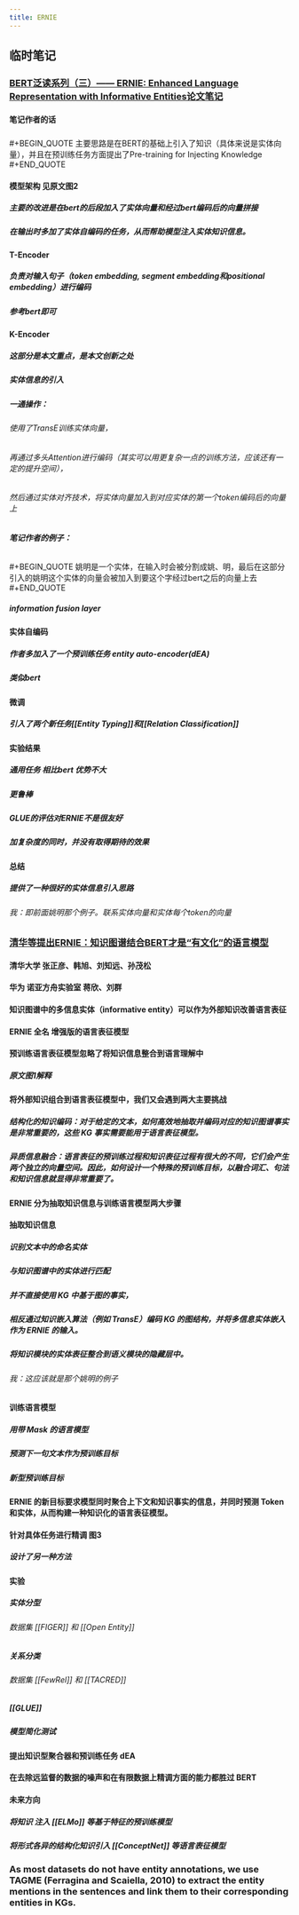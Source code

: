 ```yaml
---
title: ERNIE
---
```


## 临时笔记
### [BERT泛读系列（三）—— ERNIE: Enhanced Language Representation with Informative Entities论文笔记](https://www.jianshu.com/p/5e12e6edbd59)
#### 笔记作者的话
#####
#+BEGIN_QUOTE
主要思路是在BERT的基础上引入了知识（具体来说是实体向量），并且在预训练任务方面提出了Pre-training for Injecting Knowledge
#+END_QUOTE
#### 模型架构 见原文图2
##### 主要的改进是在bert的后段加入了实体向量和经过bert编码后的向量拼接
##### 在输出时多加了实体自编码的任务，从而帮助模型注入实体知识信息。
#### T-Encoder
##### 负责对输入句子（token embedding, segment embedding和positional embedding）进行编码
##### 参考bert即可
#### K-Encoder
##### 这部分是本文重点，是本文创新之处
##### 实体信息的引入
##### 一通操作：
###### 使用了TransE训练实体向量，
###### 再通过多头Attention进行编码（其实可以用更复杂一点的训练方法，应该还有一定的提升空间），
###### 然后通过实体对齐技术，将实体向量加入到对应实体的第一个token编码后的向量上
##### 笔记作者的例子：
######
#+BEGIN_QUOTE
姚明是一个实体，在输入时会被分割成姚、明，最后在这部分引入的姚明这个实体的向量会被加入到要这个字经过bert之后的向量上去
#+END_QUOTE
##### information fusion layer
#### 实体自编码
##### 作者多加入了一个预训练任务 entity auto-encoder(dEA)
##### 类似bert
#### 微调
##### 引入了两个新任务[[Entity Typing]]和[[Relation Classification]]
#### 实验结果
##### 通用任务 相比bert 优势不大
##### 更鲁棒
##### GLUE的评估对ERNIE不是很友好
##### 加复杂度的同时，并没有取得期待的效果
#### 总结
##### 提供了一种很好的实体信息引入思路
###### 我：即前面姚明那个例子。联系实体向量和实体每个token的向量
### [清华等提出ERNIE：知识图谱结合BERT才是“有文化”的语言模型](https://www.linkresearcher.com/theses/040314ac-e50f-4208-a302-75b2bb3d5d2a)
#### 清华大学 张正彦、韩旭、刘知远、孙茂松
#### 华为 诺亚方舟实验室 蒋欣、刘群
#### 知识图谱中的多信息实体（informative entity）可以作为外部知识改善语言表征
#### ERNIE 全名 增强版的语言表征模型
#### 预训练语言表征模型忽略了将知识信息整合到语言理解中
##### 原文图1解释
#### 将外部知识组合到语言表征模型中，我们又会遇到两大主要挑战
##### 结构化的知识编码：对于给定的文本，如何高效地抽取并编码对应的知识图谱事实是非常重要的，这些 KG 事实需要能用于语言表征模型。
##### 异质信息融合：语言表征的预训练过程和知识表征过程有很大的不同，它们会产生两个独立的向量空间。因此，如何设计一个特殊的预训练目标，以融合词汇、句法和知识信息就显得非常重要了。
#### ERNIE 分为抽取知识信息与训练语言模型两大步骤
#### 抽取知识信息
##### 识别文本中的命名实体
##### 与知识图谱中的实体进行匹配
##### 并不直接使用 KG 中基于图的事实，
##### 相反通过知识嵌入算法（例如 TransE）编码 KG 的图结构，并将多信息实体嵌入作为 ERNIE 的输入。
##### 将知识模块的实体表征整合到语义模块的隐藏层中。
###### 我：这应该就是那个姚明的例子
#### 训练语言模型
##### 用带 Mask 的语言模型
##### 预测下一句文本作为预训练目标
##### 新型预训练目标
#### ERNIE 的新目标要求模型同时聚合上下文和知识事实的信息，并同时预测 Token 和实体，从而构建一种知识化的语言表征模型。
#### 针对具体任务进行精调 图3
##### 设计了另一种方法
#### 实验
##### 实体分型
###### 数据集 [[FIGER]] 和 [[Open Entity]]
##### 关系分类
###### 数据集 [[FewRel]] 和 [[TACRED]]
##### [[GLUE]]
##### 模型简化测试
#### 提出知识型聚合器和预训练任务 dEA
#### 在去除远监督的数据的噪声和在有限数据上精调方面的能力都胜过 BERT
#### 未来方向
##### 将知识 注入 [[ELMo]] 等基于特征的预训练模型
##### 将形式各异的结构化知识引入 [[ConceptNet]] 等语言表征模型
### As most datasets do not have entity annotations, we use TAGME (Ferragina and Scaiella, 2010) to extract the entity mentions in the sentences and link them to their corresponding entities in KGs.
